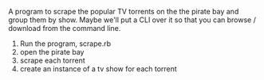 A program to scrape the popular TV torrents on the
the pirate bay and group them by show. Maybe we'll put
a CLI over it so that you can browse / download
from the command line.

1. Run the program, scrape.rb
2. open the pirate bay
3. scrape each torrent
4. create an instance of a tv show for each torrent
